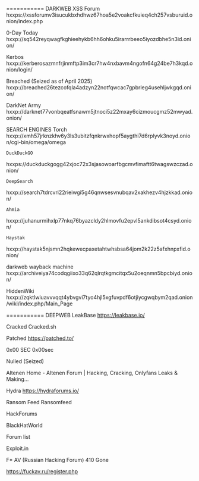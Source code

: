 ===========
DARKWEB
XSS Forum
hxxps://xssforumv3isucukbxhdhwz67hoa5e2voakcfkuieq4ch257vsburuid.onion/index.php

0-Day Today
hxxp://sq542reyqwagfkghieehykb6hh6ohku5irarrrbeeo5iyozdbhe5n3id.onion/

Kerbos
hxxp://kerberosazmnfrjinmftp3im3cr7hw4nxbavm4ngofn64g24be7h3kqd.onion/login/

Breached (Seized as of April 2025)
hxxp://breached26tezcofqla4adzyn22notfqwcac7gpbrleg4usehljwkgqd.onion/

DarkNet Army
hxxp://darknet77vonbqeatfsnawm5jtnoci5z22mxay6cizmoucgmz52mwyad.onion/

SEARCH ENGINES
	Torch
hxxp://xmh57jrknzkhv6y3ls3ubitzfqnkrwxhopf5aygthi7d6rplyvk3noyd.onion/cgi-bin/omega/omega

	DuckDuckGO
hxxps://duckduckgogg42xjoc72x3sjasowoarfbgcmvfimaftt6twagswzczad.onion/

	DeepSearch
hxxp://search7tdrcvri22rieiwgi5g46qnwsesvnubqav2xakhezv4hjzkkad.onion/

	Ahmia
hxxp://juhanurmihxlp77nkq76byazcldy2hlmovfu2epvl5ankdibsot4csyd.onion/

	Haystak
hxxp://haystak5njsmn2hqkewecpaxetahtwhsbsa64jom2k22z5afxhnpxfid.onion/

darkweb wayback machine
hxxp://archiveiya74codqgiixo33q62qlrqtkgmcitqx5u2oeqnmn5bpcbiyd.onion/

HiddenWiki
hxxp://zqktlwiuavvvqqt4ybvgvi7tyo4hjl5xgfuvpdf6otjiycgwqbym2qad.onion/wiki/index.php/Main_Page

===========
DEEPWEB
LeakBase
https://leakbase.io/ 

Cracked 
Cracked.sh

Patched
https://patched.to/ 

0x00 SEC
0x00sec 

Nulled (Seized) 
 
Altenen
Home - Altenen Forum | Hacking, Cracking, Onlyfans Leaks & Making... 

Hydra
https://hydraforums.io/ 

Ransom Feed
Ransomfeed 

HackForums

BlackHatWorld

Forum list 

Exploit.in


F* AV (Russian Hacking Forum) 410 Gone

https://fuckav.ru/register.php 
